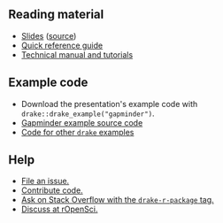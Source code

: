 ## Reading material

- [Slides](https://wlandau.github.io/drake-datafest-2019) ([source](https://github.com/wlandau/drake-datafest-2019))
- [Quick reference guide](https://ropensci.github.io/drake/)
- [Technical manual and tutorials](https://ropenscilabs.github.io/drake-manual/)

## Example code

- Download the presentation's example code with `drake::drake_example("gapminder")`.
- [Gapminder example source code](https://github.com/wlandau/drake-examples/tree/master/gapminder)
- [Code for other `drake` examples](https://github.com/wlandau/drake-examples)

## Help

- [File an issue.](https://github.com/ropensci/drake/issues)
- [Contribute code.](https://github.com/ropensci/drake/pulls)
- [Ask on Stack Overflow with the `drake-r-package` tag.](https://stackoverflow.com/tags/drake-r-package)
- [Discuss at rOpenSci.](https://discuss.ropensci.org/)

